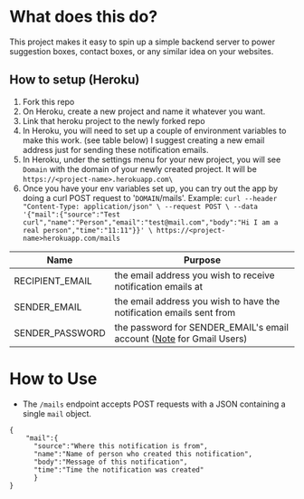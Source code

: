 # What does this do?
This project makes it easy to spin up a simple backend server to power suggestion boxes, contact boxes, or any similar idea on your websites.

## How to setup (Heroku)
1. Fork this repo
2. On Heroku, create a new project and name it whatever you want.
3. Link that heroku project to the newly forked repo
4. In Heroku, you will need to set up a couple of environment variables to make this work. (see table below) I suggest creating a new email address just for sending these notification emails.
5. In Heroku, under the settings menu for your new project, you will see `Domain` with the domain of your newly created project. It will be `https://<project-name>.herokuapp.com\`
6. Once you have your env variables set up, you can try out the app by doing a curl POST request to '`DOMAIN`/mails'.
Example: ```curl --header "Content-Type: application/json" \
  --request POST \
  --data '{"mail":{"source":"Test curl","name":"Person","email":"test@mail.com","body":"Hi I am a real person","time":"11:11"}}' \
  https://<project-name>herokuapp.com/mails```

|Name|Purpose|
|----|-------|
|RECIPIENT_EMAIL | the email address you wish to receive notification emails at|
|SENDER_EMAIL | the email address you wish to have the notification emails sent from|
|SENDER_PASSWORD | the password for SENDER_EMAIL's email account ([Note](https://guides.rubyonrails.org/action_mailer_basics.html#action-mailer-configuration-for-gmail) for Gmail Users)|

# How to Use
* The `/mails` endpoint accepts POST requests with a JSON containing a single `mail` object.
```
{
    "mail":{
      "source":"Where this notification is from",
      "name":"Name of person who created this notification",
      "body":"Message of this notification",
      "time":"Time the notification was created"
      }
}
```
